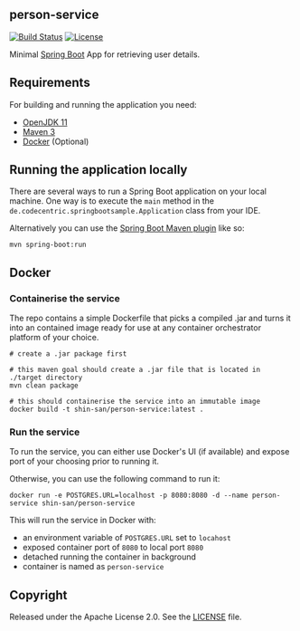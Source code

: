 ## person-service

[![Build Status](https://github.com/shin-san/person-service/actions/workflows/build-push.yml/badge.svg)](https://github.com/shin-san/person-service/actions/workflows/build-push.yml)
[![License](http://img.shields.io/:license-apache-blue.svg)](http://www.apache.org/licenses/LICENSE-2.0.html)

Minimal [Spring Boot](http://projects.spring.io/spring-boot/) App for retrieving user details.

## Requirements

For building and running the application you need:

- [OpenJDK 11](https://openjdk.org/projects/jdk/11/)
- [Maven 3](https://maven.apache.org)
- [Docker](https://docs.docker.com/get-docker/) (Optional)

## Running the application locally

There are several ways to run a Spring Boot application on your local machine. One way is to execute the `main` method in the `de.codecentric.springbootsample.Application` class from your IDE.

Alternatively you can use the [Spring Boot Maven plugin](https://docs.spring.io/spring-boot/docs/current/reference/html/build-tool-plugins-maven-plugin.html) like so:

```shell
mvn spring-boot:run
```

## Docker

### Containerise the service

The repo contains a simple Dockerfile that picks a compiled .jar and turns it into an contained image ready for use at any container orchestrator platform of your choice.

```shell
# create a .jar package first

# this maven goal should create a .jar file that is located in ./target directory
mvn clean package

# this should containerise the service into an immutable image
docker build -t shin-san/person-service:latest .
```

### Run the service

To run the service, you can either use Docker's UI (if available) and expose port of your choosing prior to running it.

Otherwise, you can use the following command to run it:
```shell
docker run -e POSTGRES.URL=localhost -p 8080:8080 -d --name person-service shin-san/person-service
```

This will run the service in Docker with:
- an environment variable of `POSTGRES.URL` set to `locahost`
- exposed container port of `8080` to local port `8080`
- detached running the container in background
- container is named as `person-service`  

## Copyright

Released under the Apache License 2.0. See the [LICENSE](https://github.com/shin-san/person-service/blob/master/LICENSE) file.